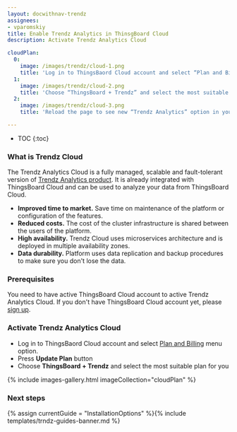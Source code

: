 ```yaml
---
layout: docwithnav-trendz
assignees:
- vparomskiy
title: Enable Trendz Analytics in ThinsgBoard Cloud 
description: Activate Trendz Analytics Cloud

cloudPlan:
  0:
    image: /images/trendz/cloud-1.png
    title: 'Log in to ThingsBaord Cloud account and select “Plan and Billing” menu option. Press “Update Plan” button'
  1:
    image: /images/trendz/cloud-2.png
    title: 'Choose “ThingsBoard + Trendz” and select the most suitable plan for you'
  2:
    image: /images/trendz/cloud-3.png
    title: 'Reload the page to see new “Trendz Analytics” option in your ThingsBoard Menu'

---
```


* TOC
{:toc}

### What is Trendz Cloud

The Trendz Analytics Cloud is a fully managed, scalable and fault-tolerant version of [Trendz Analytics product](/products/trendz/). It is already integrated with ThingsBoard Cloud and can be used to analyze your data from ThingsBoard Cloud.

- **Improved time to market.** Save time on maintenance of the platform or configuration of the features.
- **Reduced costs.** The cost of the cluster infrastructure is shared between the users of the platform.
- **High availability.** Trendz Cloud uses microservices architecture and is deployed in multiple availability zones.
- **Data durability.** Platform uses data replication and backup procedures to make sure you don't lose the data.

### Prerequisites

You need to have active ThingsBoard Cloud account to active Trendz Analytics Cloud. If you don't have ThingsBoard Cloud account yet, please [sign up](https://thingsboard.cloud/signup). 

### Activate Trendz Analytics Cloud

- Log in to ThingsBaord Cloud account and select [Plan and Billing](https://thingsboard.cloud/billing) menu option.
- Press **Update Plan** button
- Choose **ThingsBoard + Trendz** and select the most suitable plan for you


{% include images-gallery.html imageCollection="cloudPlan" %}

### Next steps

{% assign currentGuide = "InstallationOptions" %}{% include templates/trndz-guides-banner.md %}
